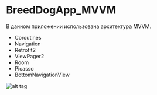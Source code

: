 # BreedDogApp_MVVM

В данном приложении использована архитектура MVVM.

- Coroutines
- Navigation
- Retrofit2
- ViewPager2
- Room
- Picasso
- BottomNavigationView

![alt tag](https://img.gazeta.ru/files3/949/12549949/kitty-pic905-895x505-61908.jpg "Описание будет тут")
